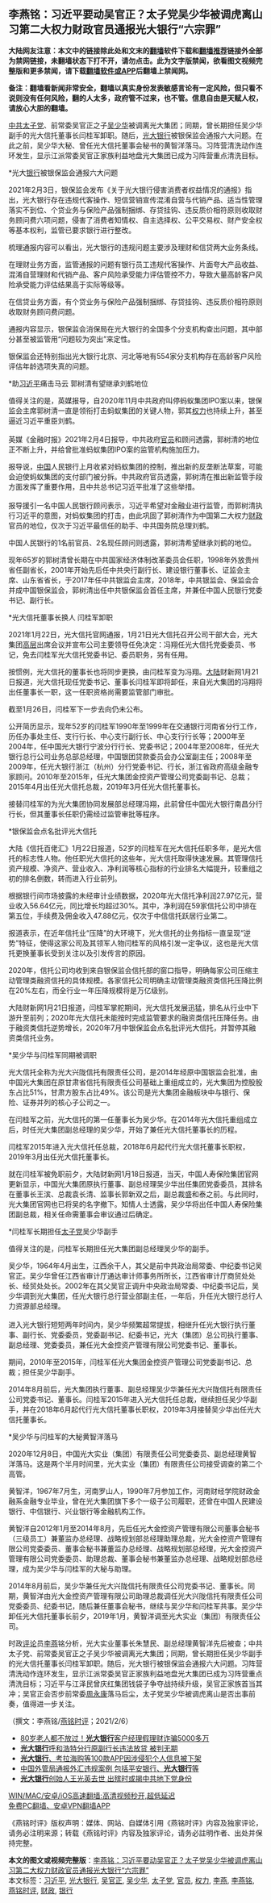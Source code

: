  <h2>李燕铭：习近平要动吴官正？太子党吴少华被调虎离山 习第二大权力财政官员通报光大银行“六宗罪”</h2> <p class="notice"><b>大陆网友注意：本文中的链接除此处和文末的<a href="https://github.com/bannedbook/fanqiang" >翻墙</a>软件下载和<a href="https://github.com/killgcd/justmysocks/blob/master/README.md">翻墙推荐</a>链接外全部为禁网链接，未翻墙状态下打不开，请勿点击。此为文字版禁闻，欲看图文视频完整版和更多禁闻，请下载<a href="https://github.com/bannedbook/fanqiang">翻墙软件或APP</a>后翻墙上禁闻网。</p><p>备注：翻墙看新闻非常安全，翻墙以真实身份发表敏感言论有一定风险，但只看不说则没有任何风险，翻的人太多，政府管不过来，也不管。信息自由是天赋人权，请放心大胆的翻墙。</b></p>  <div class="entry"> <p></p> <p><span class='wp_keywordlink'><a href="https://www.bannedbook.org/forum2/topic250.html" title="中共「太子党」" target="_blank">中共太子党</a></span>&#12289;前常委吴官正之子<a href="https://www.bannedbook.org/bnews/tag/%e5%90%b4%e5%b0%91%e5%8d%8e/" class="st_tag internal_tag" rel="tag" title="标签 吴少华 下的日志">吴少华</a>被调离光大集团&#65307;同期&#65292;曾长期担任吴少华副手的光大信托董事长闫桂军卸职&#12290;随后&#65292;<a href="https://www.bannedbook.org/bnews/tag/%E5%85%89%E5%A4%A7%E9%93%B6%E8%A1%8C/" class="st_tag internal_tag" rel="tag" title="标签 光大银行 下的日志">光大银行</a>被银保监会通报六大问题&#12290;在此之前&#65292;吴少华大秘&#12289;曾任光大信托董事会秘书的黄智洋落马&#12290;习阵营清洗动作连环发生&#65292;显示江派常委吴官正家族利益地盘光大集团已成为习阵营重点清洗目标&#12290;</p> <p>   *光大<a href="https://www.bannedbook.org/bnews/tag/%e9%93%b6%e8%a1%8c/" class="st_tag internal_tag" rel="tag" title="标签 银行 下的日志">银行</a>被银保监会通报六大问题</p> <p>2021年2月3日&#65292;银保监会发布&#12298;关于光大银行侵害消费者权益情况的通报&#12299;指出&#65292;光大银行存在违规代客操作&#12289;短信营销宣传混淆自营与代销产品&#12289;适当性管理落实不到位&#12289;个贷业务与保险产品强制捆绑&#12289;存贷挂钩&#12289;违反质价相符原则收取财务顾问费六项问题&#65292;侵害了消费者知情权&#12289;自主选择权&#12289;公平交易权&#12289;财产安全权等基本权利&#65292;监管已要求银行进行整改&#12290;</p> <p>梳理通报内容可以看出&#65292;光大银行的违规问题主要涉及理财和信贷两大业务条线&#12290;</p> <p>在理财业务方面&#65292;监管通报的问题有银行员工违规代客操作&#12289;片面夸大产品收益&#12289;混淆自营理财和代销产品&#12289;客户风险承受能力评估管控不力&#65292;导致大量高龄客户风险承受能力评估结果高于实际等级等&#12290;</p> <p>在信贷业务方面&#65292;有个贷业务与保险产品强制捆绑&#12289;存贷挂钩&#12289;违反质价相符原则收取财务顾问费问题&#12290;</p> <p>通报内容显示&#65292;银保监会消保局在光大银行的全国多个分支机构查出问题&#65292;其中部分甚至被监管用&#8220;问题较为突出&#8221;来定性&#12290;</p> <p>银保监会还特别指出光大银行北京&#12289;河北等地有554家分支机构存在高龄客户风险评估年龄选项失真的问题&#12290;</p> <p>   *助<a href="https://www.bannedbook.org/bnews/tag/%e4%b9%a0%e8%bf%91%e5%b9%b3/" class="st_tag internal_tag" rel="tag" title="标签 习近平 下的日志">习近平</a>痛击马云 郭树清有望继承刘鹤地位</p> <p>值得关注的是&#65292;英媒报导&#65292;自2020年11月中共政府叫停蚂蚁集团IPO案以来&#65292;银保监会主席郭树清一直是领衔打击蚂蚁集团的关键人物&#65292;郭其<a href="https://www.bannedbook.org/bnews/tag/%E6%9D%83%E5%8A%9B/" class="st_tag internal_tag" rel="tag" title="标签 权力 下的日志">权力</a>也持续上升&#65292;甚至逼近习近平重臣刘鹤&#12290;<br />&nbsp;<br />英媒&#12298;金融时报&#12299;2021年2月4日报导&#65292;中共政府<a href="https://www.bannedbook.org/bnews/tag/%E5%AE%98%E5%91%98/" class="st_tag internal_tag" rel="tag" title="标签 官员 下的日志">官员</a>和顾问透露&#65292;郭树清的地位正不断上升&#65292;并给曾批准蚂蚁集团IPO案的监管机构施加压力&#12290;</p>  <p>报导说&#65292;<span class='wp_keywordlink_affiliate'><a href="https://www.bannedbook.org/" title="中国" target="_blank">中国</a></span>人民银行上月收紧对蚂蚁集团的控制&#65292;推出新的反垄断法草案&#65292;可能会迫使蚂蚁集团的支付部门被分拆&#12290;中共政府官员透露&#65292;郭树清在推出新监管手段方面发挥了重要作用&#65292;且中共总书记习近平批准了这些举措&#12290;<br />&nbsp;<br />报导援引一名中国人民银行顾问表示&#65292;习近平希望对金融业进行监管&#65292;而郭树清执行习近平的意图&#65292;对蚂蚁集团的打击&#65292;由此巩固了郭树清作为中国第二大权力<a href="https://www.bannedbook.org/bnews/tag/%E8%B4%A2%E6%94%BF/" class="st_tag internal_tag" rel="tag" title="标签 财政 下的日志">财政</a>官员的地位&#65292;仅次于习近平最信任的助手&#12289;中共国务院总理刘鹤&#12290;</p> <p>中国人民银行的1名前官员&#12289;2名现任顾问则透露&#65292;郭树清希望继承刘鹤的地位&#12290;</p> <p>现年65岁的郭树清曾长期在中共国家经济体制改革委员会任职&#65292;1998年外放贵州省任副省长&#65292;2001年开始先后任中共央行副行长&#12289;建设银行董事长&#12289;证监会主席&#12289;山东省省长&#65292;于2017年任中共银监会主席&#65292;2018年&#65292;中共银监会&#12289;保监会合并成中国银保监会&#65292;郭树清出任中共银保监会首任主席&#65292;并兼任中国人民银行党委书记&#12289;副行长&#12290; &nbsp;</p> <p>*光大信托董事长换人 闫桂军卸职</p> <p>2021年1月22日&#65292;光大信托官网通报&#65292;1月21日光大信托召开公司干部大会&#65292;光大集团<span class='wp_keywordlink_affiliate'><a href="https://www.bannedbook.org/bnews/ccpdope/" title="中共高层内幕" target="_blank">高层</a></span>出席会议并宣布公司主要领导任免决定&#65306;冯翔任光大信托党委委员&#12289;书记&#65292;免去闫桂军光大信托党委书记&#12289;委员职务&#65292;另有任用&#12290;</p> <p>按惯例&#65292;光大信托的董事长也将同步更换&#65292;由闫桂军变为冯翔&#12290;<span class='wp_keywordlink_affiliate'><a href="https://www.bannedbook.org/" title="大陆" target="_blank">大陆</a></span>财新网1月21日报道&#65292;光大信托现任党委书记&#12289;董事长闫桂军即将卸任&#65292;来自光大集团的冯翔将出任董事长一职&#65292;这一任职资格尚需要监管部门审批&#12290;</p> <p>截至1月26日&#65292;闫桂军下一步去向仍未公布&#12290;</p> <p>公开简历显示&#65292;现年52岁的闫桂军1990年至1999年在交通银行河南省分行工作&#65292;历任办事处主任&#12289;支行行长&#12289;中心支行副行长&#12289;中心支行行长等&#65307;2000年至2004年&#65292;任中国光大银行宁波分行行长&#12289;党委书记&#65307;2004年至2008年&#65292;任光大银行总行公司业务总部总经理&#65292;中国银团贷款委员会办公室副主任&#65307;2008年至2009年&#65292;任光大银行浙江&#65288;杭州&#65289;分行党委书记&#12289;行长&#65292;浙江省政府高级金融专家顾问&#12290;2010年至2015年&#65292;任光大集团金控资产管理公司党委副书记&#12289;总裁&#65307;2015年4月出任光大信托总裁&#65292;2019年3月任光大信托董事长&#12290;</p> <p>接替闫桂军的为光大集团协同发展部总经理冯翔&#65292;此前曾任中国光大银行南昌分行行长&#65292;但其董事长任职仍需经过监管审批等程序&#12290;</p> <p>     *银保监会点名批评光大信托</p> <p>大陆&#12298;信托百佬汇&#12299;1月22日报道&#65292;52岁的闫桂军在光大信托任职多年&#65292;是光大信托的标志性人物&#12290;他任职光大信托的这些年&#65292;光大信托取得快速发展&#12290;其管理信托资产规模&#12289;净资产&#12289;营业收入&#12289;净利润等核心指标的行业排名大幅提升&#65292;较重组之初的排名倒数&#65292;转而进入行业前列&#12290;</p>  <p>根据银行间市场披露的未经审计业绩数据&#65292;2020年光大信托净利润27.97亿元&#65292;营业收入56.64亿元&#65292;同比增长均超过30%&#12290;其中&#65292;净利润在59家信托公司中排在第五位&#65292;手续费及佣金收入47.88亿元&#65292;仅次于中信信托跃居行业第二&#12290;</p> <p>报道表示&#65292;在近年信托业&#8220;压降&#8221;的大环境下&#65292;光大信托的业务指标一直呈现&#8220;逆势&#8221;特征&#65292;使得这家公司及其领军人物闫桂军的风格引发一定争议&#65292;这也是光大信托更换董事长受到关注以及引发传言的原因&#12290;</p> <p>2020年&#65292;信托公司均收到来自银保监会信托部的窗口指导&#65292;明确每家公司压缩主动管理类融资信托的具体规模&#12290;各家信托公司明确主动管理类融资类信托压降比例在20%左右&#65292;而全行业一年压降规模将是万亿级别&#12290;</p> <p>大陆财新网1月21日报道&#65292;闫桂军掌舵期间&#65292;光大信托发展迅猛&#65292;排名从行业中下游升至前列&#65307;2020年光大信托未能按时完成监管要求的融资类信托压降任务&#12290;由于融资类信托逆势增长&#65292;2020年7月中银保监会点名批评光大信托&#65292;并暂停其融资类信托业务&#12290;</p> <p>     *吴少华与闫桂军同期被调职</p> <p>光大信托全称为光大兴陇信托有限责任公司&#65292;是2014年经原中国银监会批准&#65292;由中国光大集团在原甘肃省信托有限责任公司基础上重组成立的&#65292;光大集团为控股股东占比51%&#65292;甘肃方股东占比49%&#12290;该公司是光大集团金融板块中与银行&#12289;保险&#12289;证券并列的核心子公司之一&#12290;</p> <p>在闫桂军之前&#65292;光大信托的第一任董事长为吴少华&#12290;在2014年光大信托重组成立后&#65292;时任光大集团副总经理的吴少华&#65292;开始了兼任光大信托董事长的历程&#12290;</p> <p>闫桂军2015年进入光大信托任总裁&#65292;2018年6月起代行光大信托董事长职权&#65292;2019年3月出任光大信托董事长&#12290;</p> <p>就在闫桂军被免职前夕&#65292;大陆财新网1月18日报道&#65292;当天&#65292;中国人寿保险集团官网更新显示&#65292;中国光大集团原执行董事&#12289;副总经理吴少华出任集团党委委员&#65292;其排名在董事长王滨&#12289;总裁袁长清&#12289;监事长郭新双之后&#65292;副总裁盛和泰之前&#12290;与此同时&#65292;光大集团官网也已将吴的名字撤下&#12290;知情人士透露&#65292;吴少华将出任中国人寿保险集团副总裁&#65292;相关任命需董事会审议通过后确定&#12290;</p> <p>     *闫桂军长期担任<a href="https://www.bannedbook.org/bnews/tag/%e5%a4%aa%e5%ad%90%e5%85%9a/" class="st_tag internal_tag" rel="tag" title="标签 太子党 下的日志">太子党</a>吴少华副手</p> <p>值得关注的是&#65292;闫桂军长期担任光大集团副总经理吴少华的副手&#12290;</p>  <p>吴少华&#65292;1964年4月出生&#65292;江西余干人&#65292;其父是前中共政治局常委&#12289;中纪委书记吴官正&#12290;吴少华曾任江西省审计厅通达审计师事务所所长&#65292;江西省审计厅商贸处处长&#12289;经贸处处长&#12290;2002年在其父吴官正调升中央政治局常委&#12289;中纪委书记后&#65292;吴少华调到光大集团&#65292;任光大银行总行营业部副主任&#65292;一年后&#65292;升任光大银行总行人力资源部总经理&#12290;<br />&nbsp;<br />进入光大银行短短两年时间内&#65292;吴少华频繁超常提拔&#65292;相继升任光大银行执行董事&#12289;副行长&#12289;党委委员&#65292;党委副书记&#12289;纪委书记&#65292;光大&#65288;集团&#65289;总公司执行董事&#12289;副总经理&#12289;党委委员&#65292;兼任光大金控资产管理有限公司党委书记&#12289;董事长&#12290;</p> <p>期间&#65292;2010年至2015年&#65292;闫桂军任光大集团金控资产管理公司党委副书记&#12289;总裁&#65307;担任吴少华副手&#12290;</p> <p>2014年8月前后&#65292;光大集团执行董事&#12289;副总经理吴少华兼任光大兴陇信托有限责任公司党委书记&#12289;董事长&#12290;闫桂军2015年进入光大信托任总裁&#65292;继续担任吴少华副手&#65292;并在2018年6月起代行光大信托董事长职权&#65292;2019年3月接替吴少华出任光大信托董事长&#12290;</p> <p>     *吴少华与闫桂军的大秘黄智洋落马</p> <p>2020年12月8日&#65292;中国光大实业&#65288;集团&#65289;有限责任公司党委委员&#12289;副总经理黄智洋落马&#12290;这是两个半月时间里&#65292;光大实业&#65288;集团&#65289;有限责任公司接受调查的第二个高管&#12290;</p> <p>黄智洋&#65292;1967年7月生&#65292;河南罗山人&#65292;1990年7月参加工作&#65292;河南财经学院财政金融系金融专业毕业&#65292;曾在光大集团旗下多个一级子公司履职&#65292;还曾在中国人民建设银行&#12289;中信银行&#12289;兴业银行等金融机构工作&#12290;</p> <p>黄智洋自2012年1月至2014年8月&#65292;先后任光大金控资产管理有限公司董事会秘书&#65288;三级员工&#65289;兼董监办总经理&#12289;战略规划部总经理助理总裁&#65292;光大金控资产管理有限公司党委委员&#12289;董事会秘书兼董监办总经理&#12289;战略规划部总经理&#65292;光大金控资产管理有限公司党委委员&#12289;助理总裁&#12289;董事会秘书兼董监办总经理&#12289;战略规划部总经理&#65292;成为吴少华与闫桂军的大秘与助理&#12290;</p> <p>2014年8月前后&#65292;吴少华兼任光大兴陇信托有限责任公司党委书记&#12289;董事长&#12290;同期&#65292;黄智洋由光大金控资产管理有限公司助理总裁调任光大兴陇信托有限责任公司党委委员&#12289;纪委书记&#65292;随后兼任董事会秘书&#65292;继续与吴少华和闫桂军共事&#12290;吴少华卸任光大信托董事长前夕&#65292;2019年1月&#65292;黄智洋调至光大实业&#65288;集团&#65289;有限责任公司&#12290;</p> <p>     时政<span class='wp_keywordlink_affiliate'><a href="https://www.bannedbook.org/bnews/comments/" title="新闻评论" target="_blank">评论</a></span>员<a href="https://www.bannedbook.org/bnews/tag/%e6%9d%8e%e7%87%95/" class="st_tag internal_tag" rel="tag" title="标签 李燕 下的日志">李燕</a>铭分析&#65292;光大实业董事长朱慧民&#12289;副总经理黄智洋先后被查&#65307;中共太子党&#12289;前常委吴官正之子吴少华被调离光大集团&#65307;同期&#65292;曾长期担任吴少华副手的光大信托董事长闫桂军卸职&#12290;随后&#65292;光大银行被银保监会通报六大问题&#12290;习阵营清洗动作连环发生&#65292;显示江派常委吴官正家族利益地盘光大集团已成为习阵营重点清洗目标&#65307;习近平与江泽民曾庆红集团钱袋子争夺战持续升级&#65292;吴官正家族首当其冲&#65307;吴官正会否步前常委<span class='wp_keywordlink'><a href="https://www.bannedbook.org/forum2/topic2891.html" title="《周永康其人》《周永康传》" target="_blank">周永康</a></span>落马后尘&#65292;太子党吴少华被调虎离山是否出事前奏&#65292;值得进一步关注&#12290;</p> <p>&#65288;撰文&#65306;李燕铭/<a href="https://www.bannedbook.org/bnews/tag/%e7%87%95%e9%93%ad%e6%97%b6%e8%af%84/" class="st_tag internal_tag" rel="tag" title="标签 燕铭时评 下的日志">燕铭时评</a>&#65307;2021/2/6&#65289;</p> <ul class='op-related-articles' title='相关阅读'> <li><a href='https://www.bannedbook.org/bnews/baitai/20200712/1359573.html' target='_blank'>80岁老人都不放过！<b>光大银行</b>客户经理假理财诈骗5000多万</a></li> <li><a href='https://www.bannedbook.org/bnews/baitai/20200512/1327349.html' target='_blank'><b>光大银行</b>呼和浩特分行原副行长违法放贷 被判无期</a></li> <li><a href='https://www.bannedbook.org/bnews/baitai/20191205/1235734.html' target='_blank'><b>光大银行</b>、考拉海购等100款APP因涉侵犯个人信息被下架</a></li> <li><a href='https://www.bannedbook.org/bnews/baitai/20181207/1043453.html' target='_blank'>中国外管局通报外汇违规案例 包括平安银行、<b>光大银行</b>等</a></li> <li><a href='https://www.bannedbook.org/bnews/cbnews/20181101/1024359.html' target='_blank'><b>光大银行</b>创始人王光英去世 出殡时或揭中共地下党身份</a></li> </ul> <p class="texttj"> <a href="https://github.com/bannedbook/fanqiang/wiki/V2ray%E6%9C%BA%E5%9C%BA" target="_blank">WIN/MAC/安卓/iOS高速翻墙:高清视频秒开,超低延迟</a><br/> <a href="https://github.com/bannedbook/fanqiang/wiki/%E7%A6%81%E9%97%BB%E7%BD%91%E5%AE%89%E5%8D%93%E7%BF%BB%E5%A2%99%E6%96%B0%E9%97%BBAPP" target="_blank">免费PC翻墙、安卓VPN翻墙APP</a></p><p>&#12298;燕铭时评&#12299;版权声明&#65306;媒体&#12289;网站&#12289;自媒体引用&#12298;燕铭时评&#12299;内容及独家评论&#65292;请务必注明来源&#65307;转载&#12298;燕铭时评&#12299;内容及独家评论&#65292;请务必註明作者&#12289;出处并保持完整&#12290;</p> <a name='sharetosocial'></a>       <div><b>本文的图文或视频完整版</b>：<a href='https://www.bannedbook.org/bnews/comments/20210207/1483204.html'>李燕铭：习近平要动吴官正？太子党吴少华被调虎离山 习第二大权力财政官员通报光大银行“六宗罪”</a></div>  </div><!--END ENTRY--> <div class="postfooter"> <div>本文标签：<a href="https://www.bannedbook.org/bnews/tag/%e4%b9%a0%e8%bf%91%e5%b9%b3/" rel="tag">习近平</a>, <a href="https://www.bannedbook.org/bnews/tag/%E5%85%89%E5%A4%A7%E9%93%B6%E8%A1%8C/" rel="tag">光大银行</a>, <a href="https://www.bannedbook.org/bnews/tag/%e5%90%b4%e5%ae%98%e6%ad%a3/" rel="tag">吴官正</a>, <a href="https://www.bannedbook.org/bnews/tag/%e5%90%b4%e5%b0%91%e5%8d%8e/" rel="tag">吴少华</a>, <a href="https://www.bannedbook.org/bnews/tag/%e5%a4%aa%e5%ad%90%e5%85%9a/" rel="tag">太子党</a>, <a href="https://www.bannedbook.org/bnews/tag/%E5%AE%98%E5%91%98/" rel="tag">官员</a>, <a href="https://www.bannedbook.org/bnews/tag/%E6%9D%83%E5%8A%9B/" rel="tag">权力</a>, <a href="https://www.bannedbook.org/bnews/tag/%e6%9d%8e%e7%87%95/" rel="tag">李燕</a>, <a href="https://www.bannedbook.org/bnews/tag/%e6%9d%8e%e7%87%95%e9%93%ad/" rel="tag">李燕铭</a>, <a href="https://www.bannedbook.org/bnews/tag/%e7%87%95%e9%93%ad%e6%97%b6%e8%af%84/" rel="tag">燕铭时评</a>, <a href="https://www.bannedbook.org/bnews/tag/%E8%B4%A2%E6%94%BF/" rel="tag">财政</a>, <a href="https://www.bannedbook.org/bnews/tag/%e9%93%b6%e8%a1%8c/" rel="tag">银行</a></div>  </div><!--END POSTFOOTER--> 